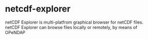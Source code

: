 # netcdf-explorer
netCDF Explorer is multi-platfrom graphical browser for netCDF files. netCDF Explorer can browse files locally or remotely, by means of  OPeNDAP
